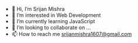 - 👋 Hi, I’m Srijan Mishra
- 👀 I’m interested in Web Development
- 🌱 I’m currently learning JavaScript
- 💞️ I’m looking to collaborate on ...
- 📫 How to reach me srijanmishra1607@gmail.com

<!---
Srijan1607/Srijan1607 is a ✨ special ✨ repository because its `README.md` (this file) appears on your GitHub profile.
You can click the Preview link to take a look at your changes.
--->
